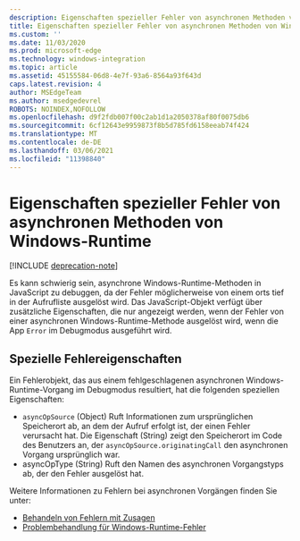```yaml
---
description: Eigenschaften spezieller Fehler von asynchronen Methoden von Windows-Runtime
title: Eigenschaften spezieller Fehler von asynchronen Methoden von Windows-Runtime
ms.custom: ''
ms.date: 11/03/2020
ms.prod: microsoft-edge
ms.technology: windows-integration
ms.topic: article
ms.assetid: 45155584-06d8-4e7f-93a6-8564a93f643d
caps.latest.revision: 4
author: MSEdgeTeam
ms.author: msedgedevrel
ROBOTS: NOINDEX,NOFOLLOW
ms.openlocfilehash: d9f2fdb007f00c2ab1d1a2050378af80f0075db6
ms.sourcegitcommit: 6cf12643e9959873f8b5d785fd6158eeab74f424
ms.translationtype: MT
ms.contentlocale: de-DE
ms.lasthandoff: 03/06/2021
ms.locfileid: "11398840"
---
```

# <a name="special-error-properties-from-asynchronous-windows-runtime-methods"></a>Eigenschaften spezieller Fehler von asynchronen Methoden von Windows-Runtime  

[!INCLUDE [deprecation-note](../includes/legacy-edge-note.md)]  

Es kann schwierig sein, asynchrone Windows-Runtime-Methoden in JavaScript zu debuggen, da der Fehler möglicherweise von einem orts tief in der Aufrufliste ausgelöst wird.  Das JavaScript-Objekt verfügt über zusätzliche Eigenschaften, die nur angezeigt werden, wenn der Fehler von einer asynchronen Windows-Runtime-Methode ausgelöst wird, wenn die App `Error` im Debugmodus ausgeführt wird.  
  
## <a name="special-error-properties"></a>Spezielle Fehlereigenschaften  

Ein Fehlerobjekt, das aus einem fehlgeschlagenen asynchronen Windows-Runtime-Vorgang im Debugmodus resultiert, hat die folgenden speziellen Eigenschaften:  

*   `asyncOpSource` \(Object\) Ruft Informationen zum ursprünglichen Speicherort ab, an dem der Aufruf erfolgt ist, der einen Fehler verursacht hat.  Die Eigenschaft \(String\) zeigt den Speicherort im Code des Benutzers an, der `asyncOpSource.originatingCall` den asynchronen Vorgang ursprünglich war.  
*   asyncOpType \(String\) Ruft den Namen des asynchronen Vorgangstyps ab, der den Fehler ausgelöst hat.  
    
Weitere Informationen zu Fehlern bei asynchronen Vorgängen finden Sie unter:  

*   [Behandeln von Fehlern mit Zusagen][PreviousVersionsWindowsAppsHh700337]  
*   [Problembehandlung für Windows-Runtime-Fehler][PreviousVersionsWindowsAppsHh974350]  
    
<!-- links -->  

[PreviousVersionsWindowsAppsHh700337]: /previous-versions/windows/apps/hh700337(v=win.10) "Behandeln von Fehlern mit Zusagen (HTML) | Microsoft Docs"  
[PreviousVersionsWindowsAppsHh974350]: /previous-versions/windows/apps/hh974350(v=win.10) "Problembehandlung bei Windows-Runtime-Fehlern (HTML) | Microsoft Docs"  
